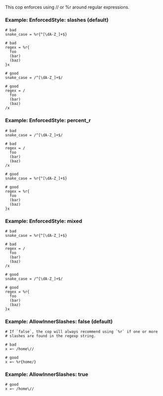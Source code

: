 This cop enforces using // or %r around regular expressions.

### Example: EnforcedStyle: slashes (default)
    # bad
    snake_case = %r{^[\dA-Z_]+$}

    # bad
    regex = %r{
      foo
      (bar)
      (baz)
    }x

    # good
    snake_case = /^[\dA-Z_]+$/

    # good
    regex = /
      foo
      (bar)
      (baz)
    /x

### Example: EnforcedStyle: percent_r
    # bad
    snake_case = /^[\dA-Z_]+$/

    # bad
    regex = /
      foo
      (bar)
      (baz)
    /x

    # good
    snake_case = %r{^[\dA-Z_]+$}

    # good
    regex = %r{
      foo
      (bar)
      (baz)
    }x

### Example: EnforcedStyle: mixed
    # bad
    snake_case = %r{^[\dA-Z_]+$}

    # bad
    regex = /
      foo
      (bar)
      (baz)
    /x

    # good
    snake_case = /^[\dA-Z_]+$/

    # good
    regex = %r{
      foo
      (bar)
      (baz)
    }x

### Example: AllowInnerSlashes: false (default)
    # If `false`, the cop will always recommend using `%r` if one or more
    # slashes are found in the regexp string.

    # bad
    x =~ /home\//

    # good
    x =~ %r{home/}

### Example: AllowInnerSlashes: true
    # good
    x =~ /home\//